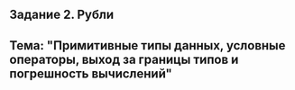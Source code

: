 ## Задание 2. Рубли 
## Тема: "Примитивные типы данных, условные операторы, выход за границы типов и погрешность вычислений"